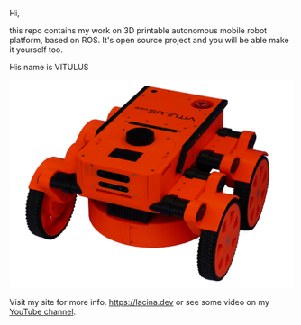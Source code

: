 Hi, 

this repo contains my work on 3D printable autonomous mobile robot platform, based on ROS. It's open source project and you will be able make it yourself too. 

His name is VITULUS

![Vitulus 4WD](https://github.com/lacina-dev/lacina-dev/blob/main/Vit4WD.JPG?raw=true)

Visit my site for more info.  https://lacina.dev or see some video on my [YouTube channel](https://www.youtube.com/channel/UCtN4QAQcWLKhAs30Fi9AsZw).
